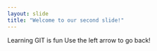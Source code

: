 ```yaml
---
layout: slide
title: "Welcome to our second slide!"
---
```

Learning GIT is fun
Use the left arrow to go back!
